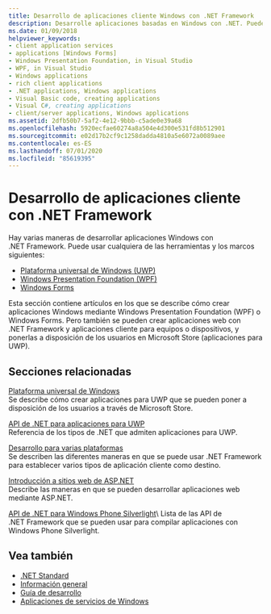 ```yaml
---
title: Desarrollo de aplicaciones cliente Windows con .NET Framework
description: Desarrolle aplicaciones basadas en Windows con .NET. Puede usar Plataforma universal de Windows (UWP), Windows Presentation Foundation (WPF) o Windows Forms.
ms.date: 01/09/2018
helpviewer_keywords:
- client application services
- applications [Windows Forms]
- Windows Presentation Foundation, in Visual Studio
- WPF, in Visual Studio
- Windows applications
- rich client applications
- .NET applications, Windows applications
- Visual Basic code, creating applications
- Visual C#, creating applications
- client/server applications, Windows applications
ms.assetid: 2dfb50b7-5af2-4e12-9bbb-c5ade0e39a68
ms.openlocfilehash: 5920ecfae60274a8a504e4d300e531fd8b512901
ms.sourcegitcommit: e02d17b2cf9c1258dadda4810a5e6072a0089aee
ms.contentlocale: es-ES
ms.lasthandoff: 07/01/2020
ms.locfileid: "85619395"
---
```

# <a name="develop-client-applications-with-net-framework"></a>Desarrollo de aplicaciones cliente con .NET Framework

Hay varias maneras de desarrollar aplicaciones Windows con .NET Framework. Puede usar cualquiera de las herramientas y los marcos siguientes:

- [Plataforma universal de Windows (UWP)](/windows/uwp/)
- [Windows Presentation Foundation (WPF)](./wpf/index.md)
- [Windows Forms](./winforms/index.md)

Esta sección contiene artículos en los que se describe cómo crear aplicaciones Windows mediante Windows Presentation Foundation (WPF) o Windows Forms. Pero también se pueden crear aplicaciones web con .NET Framework y aplicaciones cliente para equipos o dispositivos, y ponerlas a disposición de los usuarios en Microsoft Store (aplicaciones para UWP).

## <a name="related-sections"></a>Secciones relacionadas

[Plataforma universal de Windows](/windows/uwp/)\
Se describe cómo crear aplicaciones para UWP que se pueden poner a disposición de los usuarios a través de Microsoft Store.

[API de .NET para aplicaciones para UWP](/dotnet/api/index?view=dotnet-uwp-10.0)\
Referencia de los tipos de .NET que admiten aplicaciones para UWP.
  
[Desarrollo para varias plataformas](../standard/cross-platform/index.md)\
Se describen las diferentes maneras en que se puede usar .NET Framework para establecer varios tipos de aplicación cliente como destino.

[Introducción a sitios web de ASP.NET](https://dotnet.microsoft.com/apps/aspnet/web-apps)\
Describe las maneras en que se pueden desarrollar aplicaciones web mediante ASP.NET.

[API de .NET para Windows Phone Silverlight](https://docs.microsoft.com/previous-versions/windows/apps/jj207211\(v=vs.105\))\
Lista de las API de .NET Framework que se pueden usar para compilar aplicaciones con Windows Phone Silverlight.

## <a name="see-also"></a>Vea también

- [.NET Standard](../standard/net-standard.md)
- [Información general](./get-started/overview.md)
- [Guía de desarrollo](./development-guide.md)
- [Aplicaciones de servicios de Windows](./windows-services/index.md)
